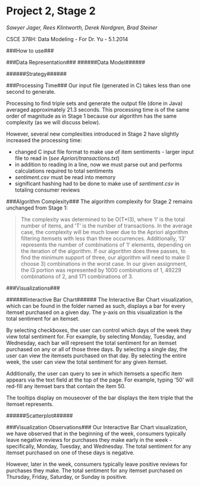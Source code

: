 Project 2, Stage 2
=================

_Sawyer Jager, Rees Klintworth, Derek Nordgren, Brad Steiner_

CSCE 378H: Data Modeling - For Dr. Yu - 5.1.2014

###How to use###

###Data Representation###
######Data Model######

######Strategy######


###Processing Time###
Our input file (generated in C) takes less than one second to generate.

Processing to find triple sets and generate the output file (done in Java) averaged approximately 21.3 seconds. This processing time is of the same order of magnitude as in Stage 1 because our algorithm has the same complexity (as we will discuss below). 

However, several new complexities introduced in Stage 2 have slightly increased the processing time:

* changed C input file format to make use of item sentiments - larger input file to read in (_see Apriori/transactions.txt_)
* in addition to reading in a line, now we must parse out and performs calculations required to total sentiments
* _sentiment.csv_ must be read into memory
* significant hashing had to be done to make use of _sentiment.csv_ in totaling consumer reviews

###Algorithm Complexity###
The algorithm complexity for Stage 2 remains unchanged from Stage 1: 

> The complexity was determined to be O(T*I3), where ‘I’ is the total number of items, and ‘T’ is the number of transactions. In the average case, the complexity will be much lower due to the Apriori algorithm filtering itemsets with less than three occurrences. Additionally, ‘I3’ represents the number of combinations of ‘I’ elements, depending on the iteration of the algorithm. If our algorithm does three passes, to find the minimum support of three, our algorithm will need to make (I choose 3) combinations in the worst case. In our given assignment, the I3 portion was represented by 1000 combinations of 1, 49229 combinations of 2, and 171 combinations of 3.

###Visualizations###

######Interactive Bar Chart######
The Interactive Bar Chart visualization, which can be found in the folder named as such, displays a bar for every itemset purchased on a given day. The y-axis on this visualization is the total sentiment for an itemset. 

By selecting checkboxes, the user can control which days of the week they view total sentiment for. For example, by selecting Monday, Tuesday, and Wednesday, each bar will represent the total sentiment for an itemset purchased on any or all of those three days. By selecting a single day, the user can view the itemsets purchased on that day. By selecting the entire week, the user can view the total sentiment for any given itemset.

Additionally, the user can query to see in which itemsets a specific item appears via the text field at the top of the page. For example, typing '50' will red-fill any itemset bars that contain the item 50. 

The tooltips display on mouseover of the bar displays the item triple that the itemset represents.

######Scatterplot######


###Visualization Observations###
Our Interactive Bar Chart visualization, we have observed that in the beginning of the week, consumers typically leave negative reviews for purchases they make early in the week - specifically, Monday, Tuesday, and Wednesday. The total sentiment for any itemset purchased on one of these days is negative.

However, later in the week, consumers typically leave positive reviews for purchases they make. The total sentiment for any itemset purchased on Thursday, Friday, Saturday, or Sunday is positive.


